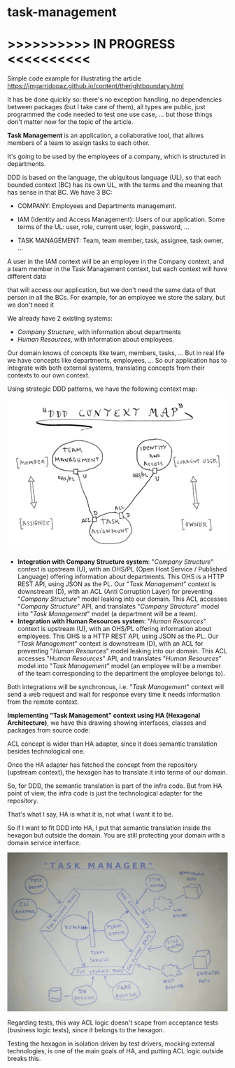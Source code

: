 # task-management


# >>>>>>>>>> IN PROGRESS <<<<<<<<<<


Simple code example for illustrating the article https://jmgarridopaz.github.io/content/therightboundary.html

It has be done quickly so: there's no exception handling, no dependencies between packages (but I take care of them), all types are public, just programmed the code needed to test one use case, ... but those things don't matter now for the topic of the article.

**Task Management** is an application, a collaborative tool, that allows members of a team to assign tasks to each other.

It's going to be used by the employees of a company, which is structured in departments.

DDD is based on the language, the ubiquitous language (UL), so that each bounded context (BC) has its own UL, with the terms and the meaning that has sense in that BC. We have 3 BC:

- COMPANY: Employees and Departments management.

- IAM (Identity and Access Management): Users of our application. Some terms of the UL: user, role, current user, login, password, ...

- TASK MANAGEMENT: Team, team member, task, assignee, task owner, ...

A user in the IAM context will be an employee in the Company context, and a team member in the Task Management context, but each context will have different data

that will access our application, but we don't need the same data of that person in all the BCs. For example, for an employee we store the salary, but we don't need it 


We already have 2 existing systems:

- _Company Structure_, with information about departments
- _Human Resources_, with information about employees.

Our domain knows of concepts like team, members, tasks, ... But in real life we have concepts like departments, employees, ... So our application has to integrate with both external systems, translating concepts from their contexts to our own context.

Using strategic DDD patterns, we have the following context map:

![Context Map](context-map.png)

- __Integration with Company Structure system__: "_Company Structure_" context is upstream (U), with an OHS/PL (Open Host Service / Published Language) offering information about departments. This OHS is a HTTP REST API, using JSON as the PL. Our "_Task Management_" context is downstream (D), with an ACL (Anti Corruption Layer) for preventing "_Company Structure_" model leaking into our domain. This ACL accesses "_Company Structure_" API, and translates "_Company Structure_" model into "_Task Management_" model (a department will be a team).
- __Integration with Human Resources system__: "_Human Resources_" context is upstream (U), with an OHS/PL offering information about employees. This OHS is a HTTP REST API, using JSON as the PL. Our "_Task Management_" context is downstream (D), with an ACL for preventing "_Human Resources_" model leaking into our domain. This ACL accesses "_Human Resources_" API, and translates "_Human Resources_" model into "_Task Management_" model (an employee will be a member of the team corresponding to the department the employee belongs to).

Both integrations will be synchronous, i.e. "_Task Management_" context will send a web request and wait for response every time it needs information from the remote context.

__Implementing "Task Management" context using HA (Hexagonal Architecture)__, we have this drawing showing interfaces, classes and packages from source code:







ACL concept is wider than HA adapter, since it does semantic translation besides technological one.

Once the HA adapter has fetched the concept from the repository (upstream context), the hexagon has to translate it into terms of our domain.

So, for DDD, the semantic translation is part of the infra code. But from HA point of view, the infra code is just the technological adapter for the repository.

That's what I say, HA is what it is, not what I want it to be.

So if I want to fit DDD into HA, I put that semantic translation inside the hexagon but outside the domain. You are still protecting your domain with a domain service interface.



![Task Management](task-management.png)



Regarding tests, this way ACL logic doesn't scape from acceptance tests (business logic tests), since it belongs to the hexagon.

Testing the hexagon in isolation driven by test drivers, mocking external technologies, is one of the main goals of HA, and putting ACL logic outside breaks this.

